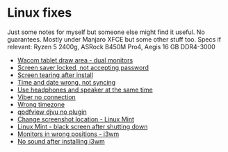 # Linux fixes
Just some notes for myself but someone else might find it useful. No guarantees.
Mostly under Manjaro XFCE but some other stuff too.
Specs if relevant: Ryzen 5 2400g, ASRock B450M Pro4, Aegis 16 GB DDR4-3000

- [Wacom tablet draw area - dual monitors](Notes/wacom_draw_area.md)
- [Screen saver locked, not accepting password](Notes/screen_saver_locked.md)
- [Screen tearing after install](Notes/manjaro_screen_tearing.md)
- [Time and date wrong, not syncing](Notes/time_date_wrong.md)
- [Use headphones and speaker at the same time](Notes/headphones_speaker.md)
- [Viber no connection](Notes/viber_no_connection.md)
- [Wrong timezone](Notes/wrong_timezone.md)
- [qpdfview djvu no plugin](Notes/qpdfview_djvu.md)
- [Change screenshot location - Linux Mint](Notes/sshot_location_mint.md)
- [Linux Mint - black screen after shutting down](Notes/mint_black_screen_shutdown.md)
- [Monitors in wrong positions - i3wm](Notes/i3wm_monitors_switched.md)
- [No sound after installing i3wm](/Notes/i3wm_no_sound.md)